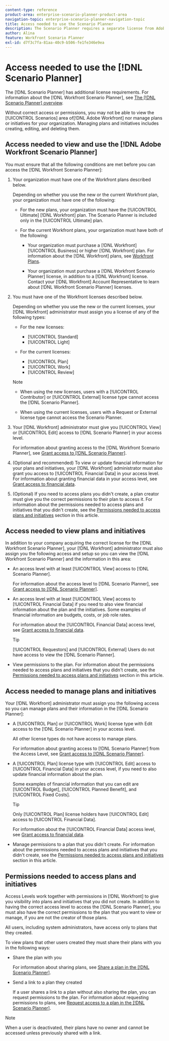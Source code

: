 ```yaml
---
content-type: reference
product-area: enterprise-scenario-planner-product-area
navigation-topic: enterprise-scenario-planner-navigation-topic
title: Access needed to use the Scenario Planner
description: The Scenario Planner requires a separate license from Adobe Workfront and additional access. 
author: Alina
feature: Workfront Scenario Planner
exl-id: d7f3c7fa-81aa-40c9-b506-fe1fe346e9ea
---
```

# Access needed to use the [!DNL Scenario Planner]

<!--Audited: 04/2024-->

The [!DNL Scenario Planner] has additional license requirements. For information about the [!DNL Workfront Scenario Planner], see [The [!DNL Scenario Planner] overview](../scenario-planner/scenario-planner-overview.md).

<!--
might need to add information about the permissions to plans/ initiatives if those will be coming later?
-->

Without correct access or permissions, you may not be able to view the [!UICONTROL Scenarios] area of[!DNL  Adobe Workfront] nor manage plans or initiatives for your organization. Managing plans and initiatives includes creating, editing, and deleting them.

## Access needed to view and use the [!DNL Adobe Workfront Scenario Planner]

You must ensure that all the following conditions are met before you can access the [!DNL Workfront Scenario Planner]:

1. Your organization must have one of the Workfront plans described below.

    Depending on whether you use the new or the current Workfront plan, your organization must have one of the following:

    * For the new plans, your organization must have the  [!UICONTROL Ultimate] [!DNL Workfront] plan. The Scenario Planner is included only in the [!UICONTROL Ultimate] plan. 

    * For the current Workfront plans, your organization must have both of the following: 

      * Your organization must purchase a [!DNL Workfront] [!UICONTROL Business] or higher [!DNL Workfront] plan. For information about the [!DNL Workfront] plans, see [Workfront Plans](https://www.workfront.com/plans).
      
      * Your organization must purchase a [!DNL Workfront Scenario Planner] license, in addition to a [!DNL Workfront] license. Contact your [!DNL Workfront] Account Representative to learn about [!DNL Workfront Scenario Planner] licenses. 

1. You must have one of the Workfront licenses described below. 

    Depending on whether you use the new or the current licenses, your [!DNL Workfront] administrator must assign you a license of any of the following types: 

    * For the new licenses: 
      * [!UICONTROL Standard]
      * [!UICONTROL Light]

    * For the current licenses: 

      * [!UICONTROL Plan]
      * [!UICONTROL Work]
      * [!UICONTROL Review]

    >[!NOTE]
    > 
    >* When using the new licenses, users with a [!UICONTROL Contributor] or [!UICONTROL External] license type cannot access the [!DNL Scenario Planner].
    >
    >* When using the current licenses, users with a Request or External license type cannot access the Scenario Planner. 

1. Your [!DNL Workfront] administrator must give you [!UICONTROL View] or [!UICONTROL Edit] access to [!DNL Scenario Planner] in your access level.

    For information about granting access to the [!DNL Workfront Scenario Planner], see [Grant access to [!DNL Scenario Planner]](../administration-and-setup/add-users/configure-and-grant-access/grant-access-sp.md).

1. (Optional and recommended) To view or update financial information for your plans and initiatives, your [!DNL Workfront] administrator must also grant you access to [!UICONTROL Financial Data] in your access level. For information about granting financial data in your access level, see [Grant access to financial data](../administration-and-setup/add-users/configure-and-grant-access/grant-access-financial.md).

1. (Optional) If you need to access plans you didn't create, a plan creator must give you the correct permissions to their plan to access it. For information about the permissions needed to access plans and initiatives that you didn't create, see the [Permissions needed to access plans and initiatives](#permissions-needed-to-access-plans-and-initiatives) section in this article.

<!--this used to be true but not anymore:
  <li data-mc-conditions="QuicksilverOrClassic.Draft mode"> <p>(NOTE: this is no longer needed) </p> <p>Your Workfront administrator must assign you a layout template that includes the Scenarios area in the Main Menu. </p> <p>For information about customizing the Main Menu in a layout template, see <a href="../administration-and-setup/customize-workfront/use-layout-templates/customize-main-menu.md" class="MCXref xref" xrefformat="{para}">Customize the Main Menu using a layout template</a>. </p> <p>For information about assigning users to a Layout Template, see <a href="../administration-and-setup/customize-workfront/use-layout-templates/assign-users-to-layout-template.md" class="MCXref xref" xrefformat="{para}">Assign users to a layout template</a>.</p> </li>
  -->

## Access needed to view plans and initiatives

In addition to your company acquiring the correct license for the [!DNL Workfront Scenario Planner], your [!DNL Workfront] administrator must also assign you the following access and setup so you can view the [!DNL Workfront Scenario Planner] and the information in this area:

* An access level with at least [!UICONTROL View] access to [!DNL Scenario Planner].

  For information about the access level to [!DNL Scenario Planner], see [Grant access to [!DNL Scenario Planner]](../administration-and-setup/add-users/configure-and-grant-access/grant-access-sp.md).

* An access level with at least [!UICONTROL View] access to [!UICONTROL Financial Data] if you need to also view financial information about the plan and the initiatives. Some examples of financial information are budgets, costs, or job role rates.

  For information about the [!UICONTROL Financial Data] access level, see [Grant access to financial data](../administration-and-setup/add-users/configure-and-grant-access/grant-access-financial.md).

  >[!TIP]
  >
  >[!UICONTROL Requestors] and [!UICONTROL External] Users do not have access to view the [!DNL Scenario Planner].

* View permissions to the plan. For information about the permissions needed to access plans and initiatives that you didn't create, see the [Permissions needed to access plans and initiatives](#permissions-needed-to-access-plans-and-initiatives) section in this article.

## Access needed to manage plans and initiatives

Your [!DNL Workfront] administrator must assign you the following access so you can manage plans and their information in the [!DNL Scenario Planner]:

* A [!UICONTROL Plan] or [!UICONTROL Work] license type with Edit access to the [!DNL Scenario Planner] in your access level.

  All other license types do not have access to manage plans.

  For information about granting access to [!DNL Scenario Planner] from the Access Level, see [Grant access to [!DNL Scenario Planner]](../administration-and-setup/add-users/configure-and-grant-access/grant-access-sp.md).

* A [!UICONTROL Plan] license type with [!UICONTROL Edit] access to [!UICONTROL Financial Data] in your access level, if you need to also update financial information about the plan.

  Some examples of financial information that you can edit are [!UICONTROL Budget], [!UICONTROL Planned Benefit], and [!UICONTROL Fixed Costs].

  >[!TIP]
  >
  >Only [!UICONTROL Plan] license holders have [!UICONTROL Edit] access to [!UICONTROL Financial Data].

  For information about the [!UICONTROL Financial Data] access level, see [Grant access to financial data](../administration-and-setup/add-users/configure-and-grant-access/grant-access-financial.md).

* Manage permissions to a plan that you didn't create. For information about the permissions needed to access plans and initiatives that you didn't create, see the [Permissions needed to access plans and initiatives](#permissions-needed-to-access-plans-and-initiatives) section in this article.

## Permissions needed to access plans and initiatives 

Access Levels work together with permissions in [!DNL Workfront] to give you visibility into plans and initiatives that you did not create. In addition to having the correct access level to access the [!DNL Scenario Planner], you must also have the correct permissions to the plan that you want to view or manage, if you are not the creator of those plans.

All users, including system administrators, have access only to plans that they created. 

To view plans that other users created they must share their plans with you in the following ways: 

* Share the plan with you
  
  For information about sharing plans, see [Share a plan in the [!DNL Scenario Planner]](../scenario-planner/share-a-plan.md).

* Send a link to a plan they created
  
  If a user shares a link to a plan without also sharing the plan, you can request permissions to the plan. For information about requesting permissions to plans, see [Request access to a plan in the [!DNL Scenario Planner]](../scenario-planner/request-access-to-plan.md). 

>[!NOTE]
>
>When a user is deactivated, their plans have no owner and cannot be accessed unless previously shared with a link.
 

